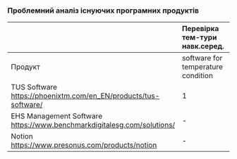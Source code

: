### Проблемний аналіз існуючих програмних продуктів
||Перевірка тем-тури навк.серед.|Безпека праці |Написання музютворів|Тип ліцензії|Примітка|
|:-     |:-         |:-          |:-     |:-          |:- |
|Продукт   |software for temperature condition  |software for work safety |software for musicial skills  |
|TUS Software https://phoenixtm.com/en_EN/products/tus-software/| 1 | - | - |Shareware||
|EHS Management Software https://www.benchmarkdigitalesg.com/solutions/| - | 2 | - |Proprietary||
|Notion  https://www.presonus.com/products/notion | - | - | 3 |Proprietary||
